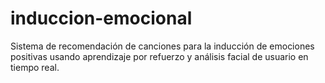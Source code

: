 # induccion-emocional

Sistema de recomendación de canciones para la inducción de emociones positivas usando aprendizaje por refuerzo y análisis facial de usuario en tiempo real.
